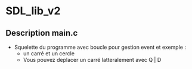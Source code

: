 # SDL_lib_v2

## Description main.c
- Squelette du programme avec boucle pour gestion event et exemple  :
  - un carré et un cercle
  - Vous pouvez deplacer un carré latteralement avec Q | D
